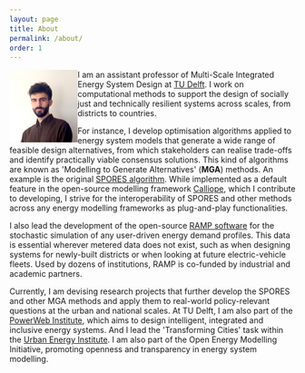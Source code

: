 ```yaml
---
layout: page
title: About
permalink: /about/
order: 1
---
```



<img src="/assets/profile_pic.JPG" width="120" align="left" class="rounded-corners"/>

I am an assistant professor of Multi-Scale Integrated Energy System Design at [TU Delft](https://www.tudelft.nl/en/staff/f.lombardi/?cHash=d1e3cb32ea77e2f6b4b93327f6d0b992). I work on computational methods to support the design of socially just and technically resilient systems across scales, from districts to countries.

For instance, I develop optimisation algorithms applied to energy system models that generate a wide range of feasible design alternatives, from which stakeholders can realise trade-offs and identify practically viable consensus solutions. This kind of algorithms are known as 'Modelling to Generate Alternatives' (<b>MGA</b>) methods. An example is the original [SPORES algorithm](https://doi.org/10.1016/j.joule.2020.08.002). While implemented as a default feature in the open-source modelling framework [Calliope](https://calliope.readthedocs.io/en/stable/user/advanced_features.html#spores-mode), which I contribute to developing, I strive for the interoperability of SPORES and other methods across any energy modelling frameworks as plug-and-play functionalities. 

I also lead the development of the open-source [RAMP software](https://rampdemand.org/) for the stochastic simulation of any user-driven energy demand profiles. This data is essential wherever metered data does not exist, such as when designing systems for newly-built districts or when looking at future electric-vehicle fleets. Used by dozens of institutions, RAMP is co-funded by industrial and academic partners.

Currently, I am devising research projects that further develop the SPORES and other MGA methods and apply them to real-world policy-relevant questions at the urban and national scales. At TU Delft, I am also part of the [PowerWeb Institute](https://www.tudelft.nl/powerweb), which aims to design intelligent, integrated and inclusive energy systems. And I lead the 'Transforming Cities' task within the [Urban Energy Institute](https://www.tudelft.nl/urbanenergy/). I am also part of the Open Energy Modelling Initiative, promoting openness and transparency in energy system modelling.